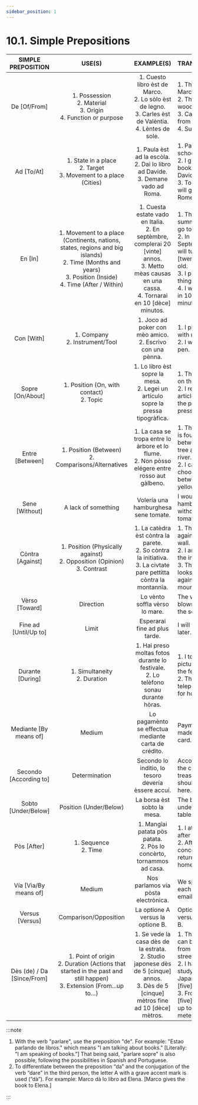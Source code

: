 ```yaml
---
sidebar_position: 1
---
```


# 10.1. Simple Prepositions
|     SIMPLE PREPOSITION     |                                                                                  USE(S)                                                                                  |                                                                          EXAMPLE(S)                                                                         | TRANSLATION                                                                                                                                                        |
|:--------------------------:|:------------------------------------------------------------------------------------------------------------------------------------------------------------------------:|:-----------------------------------------------------------------------------------------------------------------------------------------------------------:|--------------------------------------------------------------------------------------------------------------------------------------------------------------------|
| De [Of/From]               | 1. Possession<br/>2. Material<br/>3. Origin<br/>4. Function or purpose                                                                                                      | 1. Cuesto libro èst de Marco.<br/>2. Lo sòlo èst de legno.<br/>3. Carles èst de Valèntia.<br/>4. Lèntes de sole.                                               | 1. This book is Marco’s.<br/>2. The floor is wooden.<br/>3. Carles is from Valencia.<br/>4. Sunglasses.                                                               |
| Ad [To/At]                 | 1. State in a place<br/>2. Target<br/>3. Movement to a place (Cities)                                                                                                      | 1. Paula èst ad la escòla.<br/>2. Dai lo libro ad Davide.<br/>3. Demane vado ad Roma.                                                                         | 1. Paula is at school.<br/>2. I give the book to Davide.<br/>3. Tomorrow I will go to Rome.                                                                          |
| En [In]                    | 1. Movement to a place (Continents, nations, states, regions and big islands)  			 <br/>2. Time (Months and years)  			 <br/>3. Position (Inside)  			 <br/>4. Time (After / Within) | 1. Cuesta estate vado en Italia.<br/>2. En septèmbre, complerai 20 [vinte] annos.<br/>3. Metto mèas causas en una cassa.<br/>4. Tornarai en 10 [dèce] minutos. | 1. This summer I will go to Italy.<br/>2. In September, I will turn 20 [twenty] years old.<br/>3. I put my things in a box.<br/>4. I will return in 10 [ten] minutes. |
| Con [With]                 | 1. Company<br/>2. Instrument/Tool                                                                                                                                         | 1. Joco ad poker con mèo amico. 			 <br/>2. Escrivo con una pènna.                                                                                              | 1. I play poker with my friend.<br/>2. I write with a pen.                                                                                                          |
| Sopre [On/About]           | 1. Position (On, with contact)<br/>2. Topic                                                                                                                               | 1. Lo libro èst sopre la mesa.<br/>2. Legei un artículo sopre la pressa tipogràfica.                                                                         | 1. The book is on the table.<br/>2. I read an article about the printing press.                                                                                     |
| Entre [Between]            | 1. Position (Between)<br/>2. Comparisons/Alternatives                                                                                                                     | 1. La casa se tropa entre lo àrbore et lo flume.<br/>2. Non pòsso elégere entre rosso aut gàlbeno.                                                           | 1. The house is found between the tree and the river.<br/>2. I cannot choose between red or yellow.                                                                 |
| Sene [Without]             | A lack of something                                                                                                                                                      | Volería una hamburghesa sene tomate.                                                                                                                        | I would like a hamburger without tomato.                                                                                                                           |
| Còntra [Against]           | 1. Position (Physically against)<br/>2. Opposition (Opinion)<br/>3. Contrast                                                                                               | 1. La catèdra èst còntra la parete. 			 <br/>2. So còntra la initiativa.  			 <br/>3. La civtate pare pettitta còntra la montannîa.                                 | 1. The chair is against the wall.<br/>2. I am against the initiative.<br/>3. The city looks small against the mountain.                                              |
| Vèrso [Toward]             | Direction                                                                                                                                                                | Lo vènto soffla vèrso lo mare.                                                                                                                              | The wind blows toward the sea.                                                                                                                                     |
| Fine ad [Until/Up to]      | Limit                                                                                                                                                                    | Esperarai fine ad plus tarde.                                                                                                                               | I will wait until later.                                                                                                                                           |
| Durante [During]           | 1. Simultaneity<br/>2. Duration                                                                                                                                           | 1. Hai preso moltas fotos durante lo festivale.<br/>2. Lo telèfono sonau durante hòras.                                                                      | 1. I took many pictures during the festival.<br/>2. The telephone rang for hours.                                                                                   |
| Mediante [By means of]     | Medium                                                                                                                                                                   | Lo pagamènto se effectua mediante carta de crédito.                                                                                                         | Payment is made by credit card.                                                                                                                                    |
| Secondo [According to]     | Determination                                                                                                                                                            | Secondo lo inditio, lo tesoro devería èssere accuí.                                                                                                         | According to the clue, the treasure should be here.                                                                                                                |
| Sobto [Under/Below]        | Position (Under/Below)                                                                                                                                                   | La borsa èst sobto la mesa.                                                                                                                                 | The bag is under the table.                                                                                                                                        |
| Pòs [After]                | 1. Sequence<br/>2. Time                                                                                                                                                   | 1. Mangîai patata pòs patata.<br/>2. Pòs lo concèrto, tornammos ad casa.                                                                                     | 1. I ate potato after potato.<br/>2. After the concert, we returned home.                                                                                           |
| Vía [Via/By means of]      | Medium                                                                                                                                                                   | Nos parlamos vía pòsta electrònica.                                                                                                                         | We speak to each other via email.                                                                                                                                  |
| Versus [Versus]            | Comparison/Opposition                                                                                                                                                    | La optione A versus la optione B.                                                                                                                           | Option A versus option B.                                                                                                                                          |
| Dès (de) / Da [Since/From] | 1. Point of origin<br/>2. Duration (Actions that started in the past and still happen)<br/>3. Extension (From...up to…)                                                    | 1. Se vede la casa dès de la estrata.<br/>2. Studio japonese dès de 5 [cinque] annos.<br/>3. Dès de 5 [cinque] mètros fine ad 10 [dèce] mètros.               | 1. The house can be seen from the street.<br/>2. I have been studying Japanese for 5 [five] years.<br/>3. From 5 [five] meters up to 10 [ten] meters.                |
:::note
1. With the verb "parlare", use the preposition "de". For example: "Estao parlando de libros." which means "I am talking about books." [Literally: "I am speaking of books."] That being said, "parlare sopre" is also possible, following the possibilities in Spanish and Portuguese.
2. To differentiate between the preposition “da” and the conjugation of the verb “dare” in the third person, the letter A with a grave accent mark is used (“dà”). For example: Marco dà lo libro ad Elena. [Marco gives the book to Elena.]

:::

